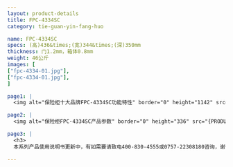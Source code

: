 ```yaml
---
layout: product-details
title: FPC-4334SC
category: tie-guan-yin-fang-huo

name: FPC-4334SC
specs: (高)436&times;(宽)344&times;(深)350mm
thickness: 门1.2mm，箱体0.8mm
weight: 46公斤
images: [
["fpc-4334-01.jpg"],
["fpc-4334-01.jpg"],
]

page1: |
  <img alt="保险柜十大品牌FPC-4334SC功能特性" border="0" height="1142" src="{PRODUCT_IMAGES}fpc-gn.jpg" width="538" />

page2: |
  <img alt="保险柜FPC-4334SC产品参数" border="0" height="336" src="{PRODUCT_IMAGES}fpc-cpcs.jpg" width="538" />

page3: |
  <h3>
  本系列产品使用说明书更新中，有如需要请致电400-830-4555或0757-22308180咨询，谢谢！</h3>

---
```

